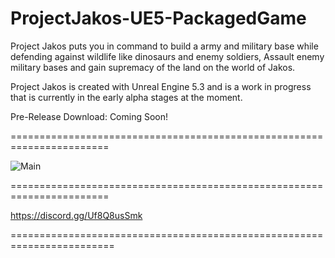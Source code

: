 # ProjectJakos-UE5-PackagedGame
Project Jakos puts you in command to build a army and military base while defending against wildlife like dinosaurs and enemy soldiers, Assault enemy military bases and gain supremacy of the land on the world of Jakos.

Project Jakos is created with Unreal Engine 5.3 and is a work in progress that is currently in the early alpha stages at the moment.

Pre-Release Download: Coming Soon!

=======================================================================

![Main](https://github.com/user-attachments/assets/b73689ad-d3ae-424d-8393-6b157836c3d9)

=======================================================================

https://discord.gg/Uf8Q8usSmk

========================================================================
